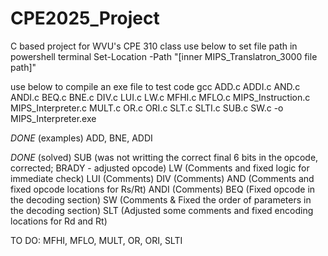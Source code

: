 # CPE2025_Project
C based project for WVU's CPE 310 class
use below to set file path in powershell terminal
Set-Location -Path "[inner MIPS_Translatron_3000 file path]"

use below to compile an exe file to test code
gcc ADD.c ADDI.c AND.c ANDI.c BEQ.c BNE.c DIV.c LUI.c LW.c MFHI.c MFLO.c MIPS_Instruction.c MIPS_Interpreter.c MULT.c OR.c ORI.c SLT.c SLTI.c SUB.c SW.c -o MIPS_Interpreter.exe

*DONE* (examples)
ADD, BNE, ADDI

*DONE* (solved)
SUB (was not writting the correct final 6 bits in the opcode, corrected; BRADY - adjusted opcode)
LW (Comments and fixed logic for immediate check)
LUI (Comments)
DIV (Comments)
AND (Comments and fixed opcode locations for Rs/Rt)
ANDI (Comments)
BEQ (Fixed opcode in the decoding section)
SW (Comments & Fixed the order of parameters in the decoding section)
SLT (Adjusted some comments and fixed encoding locations for Rd and Rt)

TO DO:
MFHI, MFLO, MULT, OR, ORI, SLTI
